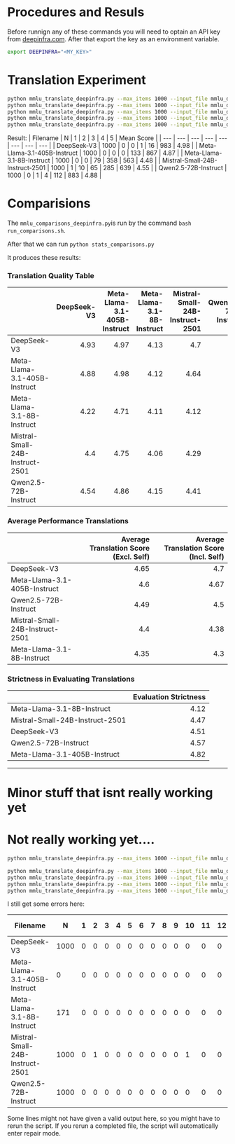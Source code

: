 # Procedures and Resuls
Before runnign any of these commands you will need to optain an API key from [deepinfra.com](http://deepinfra.com). After that export the key as an environment variable.

```bash
export DEEPINFRA="<MY_KEY>"
```


# Translation Experiment

```bash
python mmlu_translate_deepinfra.py --max_items 1000 --input_file mmlu_download/Global-MMLU_test_en.jsonl --output_file translations/DeepSeek-V3.jsonl --template_file templates/template.txt --model deepseek-ai/DeepSeek-V3
python mmlu_translate_deepinfra.py --max_items 1000 --input_file mmlu_download/Global-MMLU_test_en.jsonl --output_file translations/Meta-Llama-3.1-405B-Instruct.jsonl --template_file templates/template.txt --model meta-llama/Meta-Llama-3.1-405B-Instruct
python mmlu_translate_deepinfra.py --max_items 1000 --input_file mmlu_download/Global-MMLU_test_en.jsonl --output_file translations/Qwen2.5-72B-Instruct.jsonl --template_file templates/template.txt --model Qwen/Qwen2.5-72B-Instruct
python mmlu_translate_deepinfra.py --max_items 1000 --input_file mmlu_download/Global-MMLU_test_en.jsonl --output_file translations/Mistral-Small-24B-Instruct-2501.jsonl --template_file templates/template.txt --model mistralai/Mistral-Small-24B-Instruct-2501
python mmlu_translate_deepinfra.py --max_items 1000 --input_file mmlu_download/Global-MMLU_test_en.jsonl --output_file translations/Meta-Llama-3.1-8B-Instruct.jsonl --template_file templates/template.txt --model meta-llama/Meta-Llama-3.1-8B-Instruct
````
Result:
| Filename | N | 1 | 2 | 3 | 4 | 5 | Mean Score |
| --- | --- | --- | --- | --- | --- | --- | --- |
| DeepSeek-V3 | 1000 | 0 | 0 | 1 | 16 | 983 | 4.98 |
| Meta-Llama-3.1-405B-Instruct | 1000 | 0 | 0 | 0 | 133 | 867 | 4.87 |
| Meta-Llama-3.1-8B-Instruct | 1000 | 0 | 0 | 79 | 358 | 563 | 4.48 |
| Mistral-Small-24B-Instruct-2501 | 1000 | 1 | 10 | 65 | 285 | 639 | 4.55 |
| Qwen2.5-72B-Instruct | 1000 | 0 | 1 | 4 | 112 | 883 | 4.88 |



# Comparisions
The `mmlu_comparisons_deepinfra.py`is run by the command `bash run_comparisons.sh`.

After that we can run `python stats_comparisons.py`

It produces these results:
### Translation Quality Table
|                                 |   DeepSeek-V3 |   Meta-Llama-3.1-405B-Instruct |   Meta-Llama-3.1-8B-Instruct |   Mistral-Small-24B-Instruct-2501 |   Qwen2.5-72B-Instruct |
|:--------------------------------|--------------:|-------------------------------:|-----------------------------:|----------------------------------:|-----------------------:|
| DeepSeek-V3                     |          4.93 |                           4.97 |                         4.13 |                              4.7  |                   4.79 |
| Meta-Llama-3.1-405B-Instruct    |          4.88 |                           4.98 |                         4.12 |                              4.64 |                   4.75 |
| Meta-Llama-3.1-8B-Instruct      |          4.22 |                           4.71 |                         4.11 |                              4.12 |                   4.35 |
| Mistral-Small-24B-Instruct-2501 |          4.4  |                           4.75 |                         4.06 |                              4.29 |                   4.41 |
| Qwen2.5-72B-Instruct            |          4.54 |                           4.86 |                         4.15 |                              4.41 |                   4.53 |

### Average Performance Translations
|                                 |   Average Translation Score (Excl. Self) |   Average Translation Score (Incl. Self) |
|:--------------------------------|-----------------------------------------:|-----------------------------------------:|
| DeepSeek-V3                     |                                     4.65 |                                     4.7  |
| Meta-Llama-3.1-405B-Instruct    |                                     4.6  |                                     4.67 |
| Qwen2.5-72B-Instruct            |                                     4.49 |                                     4.5  |
| Mistral-Small-24B-Instruct-2501 |                                     4.4  |                                     4.38 |
| Meta-Llama-3.1-8B-Instruct      |                                     4.35 |                                     4.3  |

### Strictness in Evaluating Translations
|                                 |   Evaluation Strictness |
|:--------------------------------|------------------------:|
| Meta-Llama-3.1-8B-Instruct      |                    4.12 |
| Mistral-Small-24B-Instruct-2501 |                    4.47 |
| DeepSeek-V3                     |                    4.51 |
| Qwen2.5-72B-Instruct            |                    4.57 |
| Meta-Llama-3.1-405B-Instruct    |                    4.82 |




-----

# Minor stuff that isnt really working yet
# Not really working yet....
```bash
python mmlu_translate_deepinfra.py --max_items 1000 --input_file mmlu_download/Global-MMLU_test_en.jsonl --output_file translations_100/DeepSeek-V3.jsonl --template_file templates/template_100.txt --model deepseek-ai/DeepSeek-V3

python mmlu_translate_deepinfra.py --max_items 1000 --input_file mmlu_download/Global-MMLU_test_en.jsonl --output_file translations_100/Qwen2.5-72B-Instruct.jsonl --template_file templates/template_100.txt --model Qwen/Qwen2.5-72B-Instruct
python mmlu_translate_deepinfra.py --max_items 1000 --input_file mmlu_download/Global-MMLU_test_en.jsonl --output_file translations_100/Mistral-Small-24B-Instruct-2501.jsonl --template_file templates/template_100.txt --model mistralai/Mistral-Small-24B-Instruct-2501
python mmlu_translate_deepinfra.py --max_items 1000 --input_file mmlu_download/Global-MMLU_test_en.jsonl --output_file translations_100/Meta-Llama-3.1-8B-Instruct.jsonl --template_file templates/template_100.txt --model meta-llama/Meta-Llama-3.1-8B-Instruct
python mmlu_translate_deepinfra.py --max_items 1000 --input_file mmlu_download/Global-MMLU_test_en.jsonl --output_file translations_100/Meta-Llama-3.1-405B-Instruct.jsonl --template_file templates/template_100.txt --model meta-llama/Meta-Llama-3.1-405B-Instruct
```
I still get some errors here:

| Filename | N | 1 | 2 | 3 | 4 | 5 | 6 | 7 | 8 | 9 | 10 | 11 | 12 | 13 | 14 | 15 | 16 | 17 | 18 | 19 | 20 | 21 | 22 | 23 | 24 | 25 | 26 | 27 | 28 | 29 | 30 | 31 | 32 | 33 | 34 | 35 | 36 | 37 | 38 | 39 | 40 | 41 | 42 | 43 | 44 | 45 | 46 | 47 | 48 | 49 | 50 | 51 | 52 | 53 | 54 | 55 | 56 | 57 | 58 | 59 | 60 | 61 | 62 | 63 | 64 | 65 | 66 | 67 | 68 | 69 | 70 | 71 | 72 | 73 | 74 | 75 | 76 | 77 | 78 | 79 | 80 | 81 | 82 | 83 | 84 | 85 | 86 | 87 | 88 | 89 | 90 | 91 | 92 | 93 | 94 | 95 | 96 | 97 | 98 | 99 | 100 | Mean Score |
| --- | --- | --- | --- | --- | --- | --- | --- | --- | --- | --- | --- | --- | --- | --- | --- | --- | --- | --- | --- | --- | --- | --- | --- | --- | --- | --- | --- | --- | --- | --- | --- | --- | --- | --- | --- | --- | --- | --- | --- | --- | --- | --- | --- | --- | --- | --- | --- | --- | --- | --- | --- | --- | --- | --- | --- | --- | --- | --- | --- | --- | --- | --- | --- | --- | --- | --- | --- | --- | --- | --- | --- | --- | --- | --- | --- | --- | --- | --- | --- | --- | --- | --- | --- | --- | --- | --- | --- | --- | --- | --- | --- | --- | --- | --- | --- | --- | --- | --- | --- | --- | --- | --- |
| DeepSeek-V3 | 1000 | 0 | 0 | 0 | 0 | 0 | 0 | 0 | 0 | 0 | 0 | 0 | 0 | 0 | 0 | 0 | 0 | 0 | 0 | 0 | 0 | 0 | 0 | 0 | 0 | 0 | 0 | 0 | 0 | 0 | 0 | 0 | 0 | 0 | 0 | 0 | 0 | 0 | 0 | 0 | 0 | 0 | 0 | 0 | 0 | 0 | 0 | 0 | 0 | 0 | 0 | 0 | 0 | 0 | 0 | 0 | 0 | 0 | 0 | 0 | 0 | 0 | 0 | 0 | 0 | 0 | 0 | 0 | 0 | 0 | 0 | 0 | 0 | 0 | 0 | 0 | 0 | 0 | 0 | 0 | 0 | 0 | 0 | 0 | 0 | 0 | 0 | 0 | 0 | 0 | 0 | 0 | 0 | 0 | 0 | 127 | 0 | 0 | 41 | 4 | 828 | 99.28 |
| Meta-Llama-3.1-405B-Instruct | 0 | 0 | 0 | 0 | 0 | 0 | 0 | 0 | 0 | 0 | 0 | 0 | 0 | 0 | 0 | 0 | 0 | 0 | 0 | 0 | 0 | 0 | 0 | 0 | 0 | 0 | 0 | 0 | 0 | 0 | 0 | 0 | 0 | 0 | 0 | 0 | 0 | 0 | 0 | 0 | 0 | 0 | 0 | 0 | 0 | 0 | 0 | 0 | 0 | 0 | 0 | 0 | 0 | 0 | 0 | 0 | 0 | 0 | 0 | 0 | 0 | 0 | 0 | 0 | 0 | 0 | 0 | 0 | 0 | 0 | 0 | 0 | 0 | 0 | 0 | 0 | 0 | 0 | 0 | 0 | 0 | 0 | 0 | 0 | 0 | 0 | 0 | 0 | 0 | 0 | 0 | 0 | 0 | 0 | 0 | 0 | 0 | 0 | 0 | 0 | 0 | 0.00 |
| Meta-Llama-3.1-8B-Instruct | 171 | 0 | 0 | 0 | 0 | 0 | 0 | 0 | 0 | 0 | 0 | 0 | 0 | 0 | 0 | 0 | 0 | 0 | 0 | 0 | 0 | 0 | 0 | 0 | 0 | 0 | 0 | 0 | 0 | 0 | 0 | 0 | 0 | 0 | 0 | 0 | 0 | 0 | 0 | 0 | 1 | 0 | 0 | 0 | 0 | 0 | 0 | 0 | 0 | 0 | 0 | 0 | 0 | 0 | 0 | 0 | 0 | 0 | 0 | 0 | 1 | 0 | 0 | 0 | 0 | 0 | 0 | 0 | 0 | 0 | 0 | 0 | 0 | 0 | 0 | 0 | 0 | 0 | 0 | 0 | 10 | 0 | 0 | 0 | 1 | 13 | 0 | 0 | 0 | 0 | 38 | 0 | 6 | 0 | 0 | 67 | 0 | 1 | 10 | 0 | 23 | 92.42 |
| Mistral-Small-24B-Instruct-2501 | 1000 | 0 | 1 | 0 | 0 | 0 | 0 | 0 | 0 | 0 | 1 | 0 | 0 | 0 | 0 | 1 | 0 | 0 | 0 | 0 | 1 | 0 | 0 | 0 | 0 | 0 | 0 | 0 | 0 | 0 | 0 | 0 | 1 | 0 | 0 | 0 | 0 | 0 | 1 | 0 | 2 | 0 | 0 | 0 | 0 | 2 | 0 | 0 | 0 | 1 | 2 | 0 | 0 | 0 | 0 | 2 | 1 | 0 | 0 | 0 | 12 | 0 | 2 | 1 | 1 | 14 | 0 | 0 | 2 | 2 | 13 | 0 | 0 | 2 | 0 | 41 | 3 | 2 | 6 | 5 | 44 | 1 | 3 | 1 | 2 | 183 | 5 | 12 | 6 | 4 | 146 | 0 | 6 | 3 | 1 | 263 | 4 | 10 | 37 | 25 | 122 | 88.85 |
| Qwen2.5-72B-Instruct | 1000 | 0 | 0 | 0 | 0 | 0 | 0 | 0 | 0 | 0 | 0 | 0 | 0 | 0 | 0 | 0 | 0 | 0 | 0 | 0 | 0 | 0 | 0 | 0 | 0 | 0 | 0 | 0 | 0 | 0 | 0 | 0 | 0 | 0 | 0 | 0 | 0 | 0 | 0 | 0 | 2 | 0 | 0 | 0 | 0 | 1 | 0 | 0 | 0 | 0 | 0 | 0 | 0 | 0 | 0 | 1 | 0 | 0 | 0 | 0 | 0 | 0 | 0 | 0 | 0 | 3 | 0 | 0 | 0 | 0 | 2 | 0 | 0 | 0 | 0 | 8 | 0 | 0 | 1 | 0 | 0 | 0 | 5 | 5 | 0 | 63 | 0 | 1 | 0 | 0 | 11 | 0 | 35 | 8 | 4 | 518 | 1 | 7 | 40 | 1 | 283 | 95.09 |


Some lines might not have given a valid output here, so you might have to rerun the script. If you rerun a completed file, the script will automatically enter repair mode.



